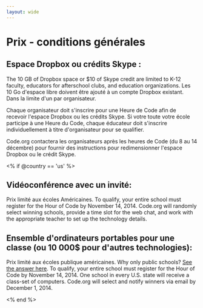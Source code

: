 ```yaml
---
layout: wide
---
```


# Prix - conditions générales

## Espace Dropbox ou crédits Skype :

The 10 GB of Dropbox space or $10 of Skype credit are limited to K-12 faculty, educators for afterschool clubs, and education organizations. Les 10 Go d'espace libre doivent être ajouté à un compte Dropbox existant. Dans la limite d'un par organisateur.

Chaque organisateur doit s'inscrire pour une Heure de Code afin de recevoir l'espace Dropbox ou les crédits Skype. Si votre toute votre école participe à une Heure du Code, chaque éducateur doit s'inscrire individuellement à titre d'organisateur pour se qualifier.

Code.org contactera les organisateurs après les heures de Code (du 8 au 14 décembre) pour fournir des instructions pour redimensionner l'espace Dropbox ou le crédit Skype.

<% if @country == 'us' %>

## Vidéoconférence avec un invité:

Prix limité aux écoles Américaines. To qualify, your entire school must register for the Hour of Code by November 14, 2014. Code.org will randomly select winning schools, provide a time slot for the web chat, and work with the appropriate teacher to set up the technology details.

## Ensemble d'ordinateurs portables pour une classe (ou 10 000$ pour d'autres technologies):

Prix limité aux écoles publique américaines. Why only public schools? [See the answer here](http://www.hourofcode.com/#faq). To qualify, your entire school must register for the Hour of Code by November 14, 2014. One school in every U.S. state will receive a class-set of computers. Code.org will select and notify winners via email by December 1, 2014.

<% end %>